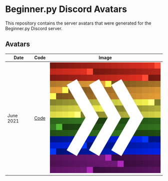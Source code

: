 # Beginner.py Discord Avatars

This repository contains the server avatars that were generated for the Beginner.py Discord server.

## Avatars

| Date | Code | Image |
|---|---|---|
| June 2021 | [Code](code/june_2021.py) | ![Pride 2021](images/2021-06-02-223659.gif) | 
